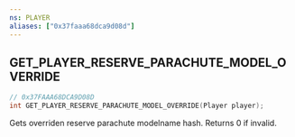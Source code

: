 ```yaml
---
ns: PLAYER
aliases: ["0x37faaa68dca9d08d"]
---
```

## GET_PLAYER_RESERVE_PARACHUTE_MODEL_OVERRIDE

```c
// 0x37FAAA68DCA9D08D
int GET_PLAYER_RESERVE_PARACHUTE_MODEL_OVERRIDE(Player player);
```

Gets overriden reserve parachute modelname hash. Returns 0 if invalid.


